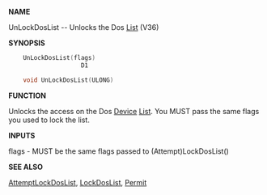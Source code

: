 
**NAME**

UnLockDosList -- Unlocks the Dos [List](_007D.md) (V36)

**SYNOPSIS**

```c
    UnLockDosList(flags)
                    D1

    void UnLockDosList(ULONG)

```
**FUNCTION**

Unlocks the access on the Dos [Device](_0087.md) [List](_007D.md).  You MUST pass the same
flags you used to lock the list.

**INPUTS**

flags - MUST be the same flags passed to (Attempt)LockDosList()

**SEE ALSO**

[AttemptLockDosList](AttemptLockDosList.md), [LockDosList](LockDosList.md), [Permit](../exec/Permit.md)
